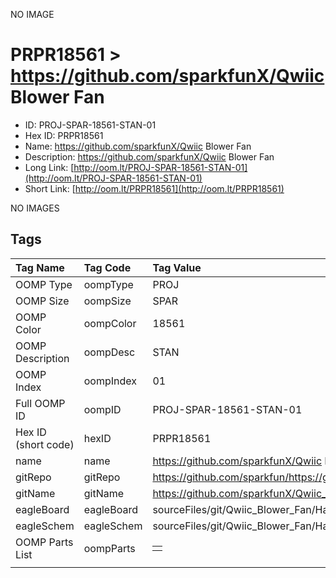


  
NO IMAGE  
# PRPR18561 > https://github.com/sparkfunX/Qwiic Blower Fan

- ID: PROJ-SPAR-18561-STAN-01
- Hex ID: PRPR18561
- Name: https://github.com/sparkfunX/Qwiic Blower Fan
- Description: https://github.com/sparkfunX/Qwiic Blower Fan
- Long Link: [http://oom.lt/PROJ-SPAR-18561-STAN-01](http://oom.lt/PROJ-SPAR-18561-STAN-01)
- Short Link: [http://oom.lt/PRPR18561](http://oom.lt/PRPR18561)
  
NO IMAGES  
## Tags
  

|Tag Name|Tag Code|Tag Value|
| :--- | :--- | :--- |
|OOMP Type|oompType|PROJ|
|OOMP Size|oompSize|SPAR|
|OOMP Color|oompColor|18561|
|OOMP Description|oompDesc|STAN|
|OOMP Index|oompIndex|01|
|Full OOMP ID|oompID|PROJ-SPAR-18561-STAN-01|
|Hex ID (short code)|hexID|PRPR18561|
|name|name|https://github.com/sparkfunX/Qwiic Blower Fan|
|gitRepo|gitRepo|https://github.com/sparkfun/https://github.com/sparkfunX/Qwiic_Blower_Fan|
|gitName|gitName|https://github.com/sparkfunX/Qwiic_Blower_Fan|
|eagleBoard|eagleBoard|sourceFiles/git/Qwiic_Blower_Fan/Hardware/qwiic_blower.brd|
|eagleSchem|eagleSchem|sourceFiles/git/Qwiic_Blower_Fan/Hardware/qwiic_blower.sch|
|OOMP Parts List|oompParts|<table><tr><td></td></tr></table>|
||||
